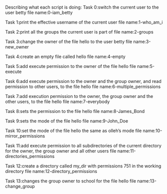 Describing what each script is doing:
Task 0:switch the current user to the user betty
file name:0-iam_betty

Task 1:print the effective username of the current user
file name:1-who_am_i

Task 2:print all the groups the current user is part of
file name:2-groups

Task 3:change the owner of the file hello to the user betty
file name:3-new_owner

Task 4:create an empty file called hello
file name:4-empty

Task 5:add execute permission to the owner of the file hello
file name:5-execute

Task 6:add execute permission to the owner and the group owner, and read permission to other users, to the file hello
file name:6-multiple_permissions

Task 7:add execution permission to the owner, the group owner and the other users, to the file hello
file name:7-everybody

Task 8:sets the permission to the file hello
file name:8-James_Bond

Task 9:sets the mode of the file hello
file name:9-John_Doe

Task 10:set the mode of the file hello the same as olleh’s mode
file name:10-mirror_permissions

Task 11:add execute permission to all subdirectories of the current directory for the owner, the group owner and all other users
file name:11-directories_permissions

Task 12:create a directory called my_dir with permissions 751 in the working directory
file name:12-directory_permissions

Task 13:changes the group owner to school for the file hello
file name:13-change_group
